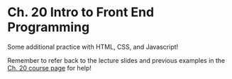 Ch. 20 Intro to Front End Programming
=====================================

Some additional practice with HTML, CSS, and Javascript!

Remember to refer back to the lecture slides and previous examples in
the [Ch. 20 course
page](https://course.hackbrightacademy.com/lesson/ch-20-advanced-topic-intro-to-front-end-programming-3/) for help!
